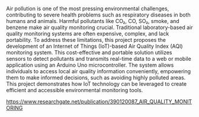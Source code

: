 Air pollution is one of the most pressing environmental challenges, contributing to severe health problems such as respiratory diseases in both humans and animals. Harmful pollutants like CO₂, CO, SO₂, smoke, and benzene make air quality monitoring crucial. Traditional laboratory-based air quality monitoring systems are often expensive, complex, and lack portability. To address these limitations, this project proposes the development of an Internet of Things (IoT)-based Air Quality Index (AQI) monitoring system. This cost-effective and portable solution utilizes sensors to detect pollutants and transmits real-time data to a web or mobile application using an Arduino Uno microcontroller. The system allows individuals to access local air quality information conveniently, empowering them to make informed decisions, such as avoiding highly polluted areas. This project demonstrates how IoT technology can be leveraged to create efficient and accessible environmental monitoring tools.


https://www.researchgate.net/publication/390120087_AIR_QUALITY_MONITORING
